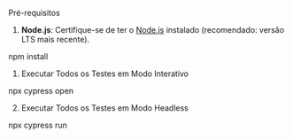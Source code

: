 
 Pré-requisitos

1. **Node.js**: Certifique-se de ter o [Node.js](https://nodejs.org/) instalado (recomendado: versão LTS mais recente).

npm install

1. Executar Todos os Testes em Modo Interativo

npx cypress open

2. Executar Todos os Testes em Modo Headless

npx cypress run

